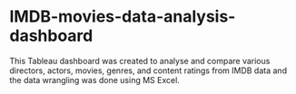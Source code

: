 # IMDB-movies-data-analysis-dashboard
This Tableau dashboard was created to analyse and compare various directors, actors, movies, genres, and content ratings from IMDB data and the data wrangling was done using MS Excel.
